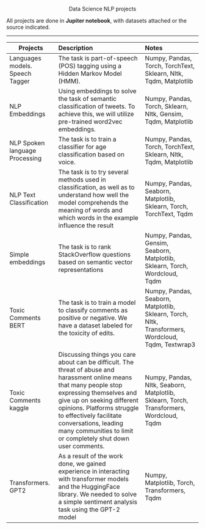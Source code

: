 <p align="center"> Data Science NLP projects </p align="center">


All projects are done in **Jupiter notebook**, with datasets attached or the source indicated.

__________________________________________________________________________________________________________________________

| **Projects** | **Description** | **Notes** |
| -------------------- | :--------------------- |:---------------------------|
| Languages models. Speech Tagger| The task is part-of-speech (POS) tagging using a Hidden Markov Model (HMM). | Numpy, Pandas, Torch, TorchText, Sklearn, Nltk, Tqdm, Matplotlib |
|NLP Embeddings | Using embeddings to solve the task of semantic classification of tweets. To achieve this, we will utilize pre-trained word2vec embeddings. | Numpy, Pandas, Torch, Sklearn, Nltk, Gensim, Tqdm, Matplotlib |
| NLP Spoken language Processing | The task is to train a classifier for age classification based on voice. | Numpy, Pandas, Torch, TorchText, Sklearn, Nltk, Tqdm, Matplotlib|
| NLP Text Classification | The task is to try several methods used in classification, as well as to understand how well the model comprehends the meaning of words and which words in the example influence the result | Numpy,  Pandas, Seaborn, Matplotlib, Sklearn, Torch, TorchText, Tqdm|
| Simple embeddings|The task is to rank StackOverflow questions based on semantic vector representations | Numpy, Pandas, Gensim, Seaborn, Matplotlib, Sklearn, Torch, Wordcloud, Tqdm |
|Toxic Comments BERT |The task is to train a model to classify comments as positive or negative. We have a dataset labeled for the toxicity of edits. | Numpy, Pandas, Seaborn, Matplotlib, Sklearn, Torch, Nltk, Transformers, Wordcloud, Tqdm, Textwrap3 |
|Toxic Comments kaggle |Discussing things you care about can be difficult. The threat of abuse and harassment online means that many people stop expressing themselves and give up on seeking different opinions. Platforms struggle to effectively facilitate conversations, leading many communities to limit or completely shut down user comments. | Numpy, Pandas, Nltk, Seaborn, Matplotlib, Sklearn, Torch, Transformers, Wordcloud, Tqdm |
|Transformers. GPT2 |As a result of the work done, we gained experience in interacting with transformer models and the HuggingFace library. We needed to solve a simple sentiment analysis task using the GPT-2 model| Numpy, Matplotlib, Torch, Transformers, Tqdm |



